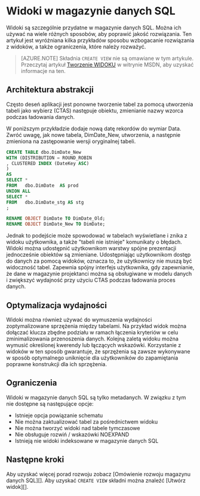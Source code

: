 <properties
   pageTitle="Widoki w magazynie danych SQL | Microsoft Azure"
   description="Porady dotyczące korzystania z widoków w języku Transact-SQL w magazynie danych SQL Azure dla opracowania rozwiązań."
   services="sql-data-warehouse"
   documentationCenter="NA"
   authors="jrowlandjones"
   manager="barbkess"
   editor=""/>

<tags
   ms.service="sql-data-warehouse"
   ms.devlang="NA"
   ms.topic="article"
   ms.tgt_pltfrm="NA"
   ms.workload="data-services"
   ms.date="07/01/2016"
   ms.author="jrj;barbkess;sonyama"/>


# <a name="views-in-sql-data-warehouse"></a>Widoki w magazynie danych SQL

Widoki są szczególnie przydatne w magazynie danych SQL. Można ich używać na wiele różnych sposobów, aby poprawić jakość rozwiązania.  Ten artykuł jest wyróżniana kilka przykładów sposobu wzbogacanie rozwiązania z widoków, a także ograniczenia, które należy rozważyć.

> [AZURE.NOTE] Składnia `CREATE VIEW` nie są omawiane w tym artykule. Przeczytaj artykuł [Tworzenie WIDOKU][] w witrynie MSDN, aby uzyskać informacje na ten.

## <a name="architectural-abstraction"></a>Architektura abstrakcji
Często deseń aplikacji jest ponowne tworzenie tabel za pomocą utworzenia tabeli jako wybierz (CTAS) następuje obiektu, zmienianie nazwy wzorca podczas ładowania danych.

W poniższym przykładzie dodaje nową datę rekordów do wymiar Data. Zwróć uwagę, jak nowe tabela, DimDate_New, utworzenia, a następnie zmieniona na zastępowanie wersji oryginalnej tabeli.

```sql
CREATE TABLE dbo.DimDate_New
WITH (DISTRIBUTION = ROUND_ROBIN
, CLUSTERED INDEX (DateKey ASC)
)
AS
SELECT *
FROM   dbo.DimDate  AS prod
UNION ALL
SELECT *
FROM   dbo.DimDate_stg AS stg
;

RENAME OBJECT DimDate TO DimDate_Old;
RENAME OBJECT DimDate_New TO DimDate;

```

Jednak to podejście może spowodować w tabelach wyświetlane i znika z widoku użytkownika, a także "tabeli nie istnieje" komunikaty o błędach. Widoki można udostępnić użytkownikom warstwy spójne prezentacji jednocześnie obiektów są zmieniane. Udostępniając użytkownikom dostęp do danych za pomocą widoków, oznacza to, że użytkownicy nie muszą być widoczność tabel. Zapewnia spójny interfejs użytkownika, gdy zapewnianie, że dane w magazynie projektanci można są obsługiwane w modelu danych i zwiększyć wydajność przy użyciu CTAS podczas ładowania proces danych.    

## <a name="performance-optimization"></a>Optymalizacja wydajności
Widoki można również używać do wymuszenia wydajności zoptymalizowane sprzężenia między tabelami. Na przykład widok można dołączać klucza zbędne podziału w ramach łączenia kryteriów w celu zminimalizowania przenoszenia danych.  Kolejną zaletą widoku można wymusić określonej kwerendy lub łączących wskazówki. Korzystanie z widoków w ten sposób gwarantuje, że sprzężenia są zawsze wykonywane w sposób optymalnego uniknięcie dla użytkowników do zapamiętania poprawne konstrukcji dla ich sprzężenia.

## <a name="limitations"></a>Ograniczenia
Widoki w magazynie danych SQL są tylko metadanych.  W związku z tym nie dostępne są następujące opcje:

-   Istnieje opcja powiązanie schematu
-   Nie można zaktualizować tabel za pośrednictwem widoku
-   Nie można tworzyć widoki nad tabele tymczasowe
-   Nie obsługuje rozwiń / wskazówki NOEXPAND
-   Istnieją nie widoki indeksowane w magazynie danych SQL


## <a name="next-steps"></a>Następne kroki
Aby uzyskać więcej porad rozwoju zobacz [Omówienie rozwoju magazynu danych SQL][].
Aby uzyskać `CREATE VIEW` składni można znaleźć [Utwórz widok][].

<!--Image references-->

<!--Article references-->
[Omówienie tworzenia magazynu danych SQL]: ./sql-data-warehouse-overview-develop.md

<!--MSDN references-->
[TWORZENIE WIDOKU]: https://msdn.microsoft.com/en-us/library/ms187956.aspx

<!--Other Web references-->
